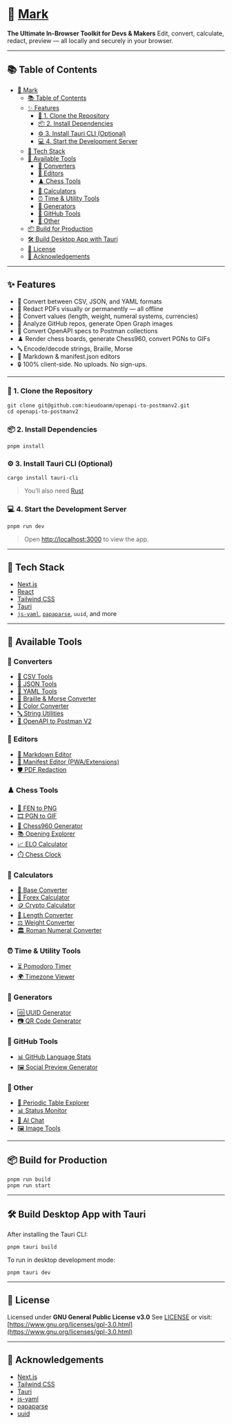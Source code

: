 # 🔄 [Mark](https://markzuck.vercel.app)

**The Ultimate In-Browser Toolkit for Devs & Makers**
Edit, convert, calculate, redact, preview — all locally and securely in your browser.

---

## 📚 Table of Contents

- [🔄 Mark](#-mark)
  - [📚 Table of Contents](#-table-of-contents)
  - [✨ Features](#-features)
    - [🔧 1. Clone the Repository](#-1-clone-the-repository)
    - [📦 2. Install Dependencies](#-2-install-dependencies)
    - [⚙️ 3. Install Tauri CLI (Optional)](#️-3-install-tauri-cli-optional)
    - [💻 4. Start the Development Server](#-4-start-the-development-server)
  - [🧰 Tech Stack](#-tech-stack)
  - [🚀 Available Tools](#-available-tools)
    - [🔄 Converters](#-converters)
    - [📝 Editors](#-editors)
    - [♟️ Chess Tools](#️-chess-tools)
    - [🧮 Calculators](#-calculators)
    - [⏰ Time \& Utility Tools](#-time--utility-tools)
    - [🔧 Generators](#-generators)
    - [🐙 GitHub Tools](#-github-tools)
    - [🧪 Other](#-other)
  - [📦 Build for Production](#-build-for-production)
  - [🛠️ Build Desktop App with Tauri](#️-build-desktop-app-with-tauri)
  - [📄 License](#-license)
  - [🙌 Acknowledgements](#-acknowledgements)

---

## ✨ Features

- 🧾 Convert between CSV, JSON, and YAML formats
- 📄 Redact PDFs visually or permanently — all offline
- 🧮 Convert values (length, weight, numeral systems, currencies)
- 🧠 Analyze GitHub repos, generate Open Graph images
- 🔁 Convert OpenAPI specs to Postman collections
- ♟️ Render chess boards, generate Chess960, convert PGNs to GIFs
- 🔤 Encode/decode strings, Braille, Morse
- 📝 Markdown & manifest.json editors
- 🔒 100% client-side. No uploads. No sign-ups.

---

### 🔧 1. Clone the Repository

```shell
git clone git@github.com:hieudoanm/openapi-to-postmanv2.git
cd openapi-to-postmanv2
```

### 📦 2. Install Dependencies

```shell
pnpm install
```

### ⚙️ 3. Install Tauri CLI (Optional)

```shell
cargo install tauri-cli
```

> You’ll also need [Rust](https://www.rust-lang.org/tools/install)

### 💻 4. Start the Development Server

```shell
pnpm run dev
```

> Open [http://localhost:3000](http://localhost:3000) to view the app.

---

## 🧰 Tech Stack

- [Next.js](https://nextjs.org/)
- [React](https://react.dev/)
- [Tailwind CSS](https://tailwindcss.com/)
- [Tauri](https://tauri.app/)
- [`js-yaml`](https://github.com/nodeca/js-yaml), [`papaparse`](https://www.papaparse.com/), `uuid`, and more

---

## 🚀 Available Tools

### 🔄 Converters

- [📂 CSV Tools](/converter/csv)
- [🧾 JSON Tools](/converter/json)
- [📄 YAML Tools](/converter/yaml)
- [💬 Braille & Morse Converter](/converter/code)
- [🎨 Color Converter](/converter/colors)
- [🔤 String Utilities](/converter/strings)
- [🔁 OpenAPI to Postman V2](/converter/openapi2postmanv2)

### 📝 Editors

- [📝 Markdown Editor](/editor/markup)
- [📘 Manifest Editor (PWA/Extensions)](/editor/manifest)
- [🛡️ PDF Redaction](/editor/redact)

### ♟️ Chess Tools

- [🧩 FEN to PNG](/chess/converter/fen2png)
- [🎞️ PGN to GIF](/chess/converter/pgn2gif)
- [🔀 Chess960 Generator](/chess/theory/chess960)
- [📚 Opening Explorer](/chess/theory/openings)
- [📈 ELO Calculator](/chess/tools/elo)
- [⏱️ Chess Clock](/chess/tools/clock)

### 🧮 Calculators

- [🧮 Base Converter](/calc/base)
- [💱 Forex Calculator](/calc/forex)
- [🪙 Crypto Calculator](/calc/crypto)
- [📏 Length Converter](/calc/length)
- [⚖️ Weight Converter](/calc/weight)
- [🏛️ Roman Numeral Converter](/calc/roman)

### ⏰ Time & Utility Tools

- [⏳ Pomodoro Timer](/clock/pomodoro)
- [🌍 Timezone Viewer](/clock/timezones)

### 🔧 Generators

- [🆔 UUID Generator](/generator/uuid)
- [📷 QR Code Generator](/generator/qrcode)

### 🐙 GitHub Tools

- [📊 GitHub Language Stats](/github/languages)
- [🖼️ Social Preview Generator](/github/preview)

### 🧪 Other

- [🧪 Periodic Table Explorer](/other/periodic-table)
- [📊 Status Monitor](/other/status)
- [💬 AI Chat](/other/chat)
- [🖼️ Image Tools](/other/images)

---

## 📦 Build for Production

```shell
pnpm run build
pnpm run start
```

---

## 🛠️ Build Desktop App with Tauri

After installing the Tauri CLI:

```shell
pnpm tauri build
```

To run in desktop development mode:

```shell
pnpm tauri dev
```

---

## 📄 License

Licensed under **GNU General Public License v3.0**
See [LICENSE](./LICENSE) or visit:
[https://www.gnu.org/licenses/gpl-3.0.html](https://www.gnu.org/licenses/gpl-3.0.html)

---

## 🙌 Acknowledgements

- [Next.js](https://nextjs.org/)
- [Tailwind CSS](https://tailwindcss.com/)
- [Tauri](https://tauri.app/)
- [js-yaml](https://github.com/nodeca/js-yaml)
- [papaparse](https://www.papaparse.com/)
- [uuid](https://github.com/uuidjs/uuid)

